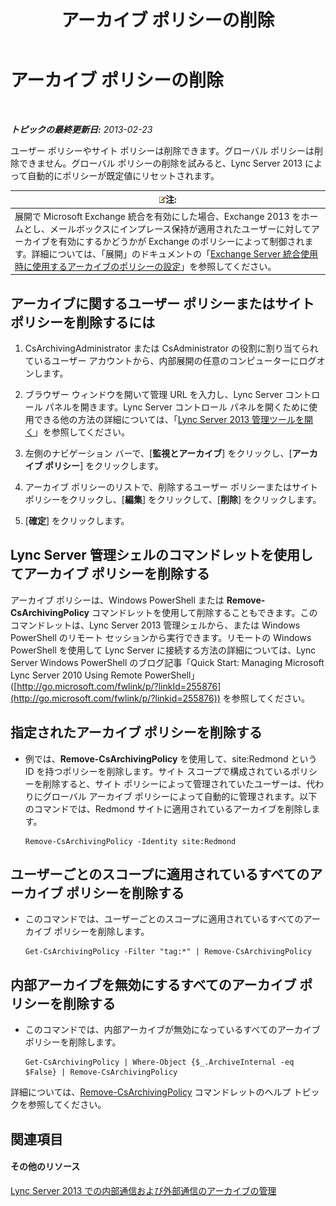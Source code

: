 ﻿---
title: アーカイブ ポリシーの削除
TOCTitle: アーカイブ ポリシーの削除
ms:assetid: 4739a691-41cc-4128-8bb8-6d5a4c02107a
ms:mtpsurl: https://technet.microsoft.com/ja-jp/library/Gg520989(v=OCS.15)
ms:contentKeyID: 48271956
ms.date: 05/19/2016
mtps_version: v=OCS.15
ms.translationtype: HT
---

# アーカイブ ポリシーの削除

 

_**トピックの最終更新日:** 2013-02-23_

ユーザー ポリシーやサイト ポリシーは削除できます。グローバル ポリシーは削除できません。グローバル ポリシーの削除を試みると、Lync Server 2013 によって自動的にポリシーが既定値にリセットされます。

<table>
<thead>
<tr class="header">
<th><img src="images/Gg412781.note(OCS.15).gif" title="note" alt="note" />注:</th>
</tr>
</thead>
<tbody>
<tr class="odd">
<td>展開で Microsoft Exchange 統合を有効にした場合、Exchange 2013 をホームとし、メールボックスにインプレース保持が適用されたユーザーに対してアーカイブを有効にするかどうかが Exchange のポリシーによって制御されます。詳細については、「展開」のドキュメントの「<a href="lync-server-2013-setting-up-policies-for-archiving-when-using-exchange-server-integration.md">Exchange Server 統合使用時に使用するアーカイブのポリシーの設定</a>」を参照してください。</td>
</tr>
</tbody>
</table>


## アーカイブに関するユーザー ポリシーまたはサイト ポリシーを削除するには

1.  CsArchivingAdministrator または CsAdministrator の役割に割り当てられているユーザー アカウントから、内部展開の任意のコンピューターにログオンします。

2.  ブラウザー ウィンドウを開いて管理 URL を入力し、Lync Server コントロール パネルを開きます。Lync Server コントロール パネルを開くために使用できる他の方法の詳細については、「[Lync Server 2013 管理ツールを開く](lync-server-2013-open-lync-server-administrative-tools.md)」を参照してください。

3.  左側のナビゲーション バーで、\[**監視とアーカイブ**\] をクリックし、\[**アーカイブ ポリシー**\] をクリックします。

4.  アーカイブ ポリシーのリストで、削除するユーザー ポリシーまたはサイト ポリシーをクリックし、\[**編集**\] をクリックして、\[**削除**\] をクリックします。

5.  \[**確定**\] をクリックします。

## Lync Server 管理シェルのコマンドレットを使用してアーカイブ ポリシーを削除する

アーカイブ ポリシーは、Windows PowerShell または **Remove-CsArchivingPolicy** コマンドレットを使用して削除することもできます。このコマンドレットは、Lync Server 2013 管理シェルから、または Windows PowerShell のリモート セッションから実行できます。リモートの Windows PowerShell を使用して Lync Server に接続する方法の詳細については、Lync Server Windows PowerShell のブログ記事「Quick Start: Managing Microsoft Lync Server 2010 Using Remote PowerShell」 ([http://go.microsoft.com/fwlink/p/?linkId=255876](http://go.microsoft.com/fwlink/p/?linkid=255876)) を参照してください。

## 指定されたアーカイブ ポリシーを削除する

  - 例では、**Remove-CsArchivingPolicy** を使用して、site:Redmond という ID を持つポリシーを削除します。サイト スコープで構成されているポリシーを削除すると、サイト ポリシーによって管理されていたユーザーは、代わりにグローバル アーカイブ ポリシーによって自動的に管理されます。以下のコマンドでは、Redmond サイトに適用されているアーカイブを削除します。
    
        Remove-CsArchivingPolicy -Identity site:Redmond

## ユーザーごとのスコープに適用されているすべてのアーカイブ ポリシーを削除する

  - このコマンドでは、ユーザーごとのスコープに適用されているすべてのアーカイブ ポリシーを削除します。
    
        Get-CsArchivingPolicy -Filter "tag:*" | Remove-CsArchivingPolicy

## 内部アーカイブを無効にするすべてのアーカイブ ポリシーを削除する

  - このコマンドでは、内部アーカイブが無効になっているすべてのアーカイブ ポリシーを削除します。
    
        Get-CsArchivingPolicy | Where-Object {$_.ArchiveInternal -eq $False} | Remove-CsArchivingPolicy

詳細については、[Remove-CsArchivingPolicy](https://docs.microsoft.com/en-us/powershell/module/skype/Remove-CsArchivingPolicy) コマンドレットのヘルプ トピックを参照してください。

## 関連項目

#### その他のリソース

[Lync Server 2013 での内部通信および外部通信のアーカイブの管理](lync-server-2013-managing-the-archiving-of-internal-and-external-communications.md)

